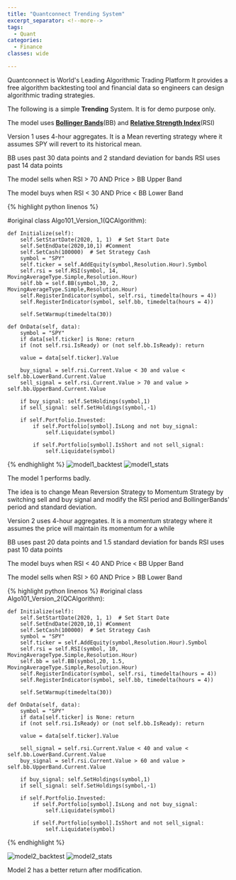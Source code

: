 ```yaml
---
title: "Quantconnect Trending System"
excerpt_separator: <!--more-->
tags:
  - Quant
categories:
  - Finance
classes: wide

---
```


Quantconnect is World's Leading Algorithmic Trading Platform
It provides a free algorithm backtesting tool and financial data so engineers can design algorithmic trading strategies.

The following is a simple <strong>Trending</strong> System.
It is for demo purpose only.

The model uses <strong>[Bollinger Bands](https://school.stockcharts.com/doku.php?id=technical_indicators:bollinger_bands)</strong>(BB) and <strong>[Relative Strength Index](https://school.stockcharts.com/doku.php?id=technical_indicators:relative_strength_index_rsi)</strong>(RSI)

Version 1 uses 4-hour aggregates.
It is a Mean reverting strategy where it assumes SPY will revert to its historical mean.

BB uses past 30 data points and 2 standard deviation for bands
RSI uses past 14 data points

The model sells when RSI > 70 AND Price > BB Upper Band

The model buys when RSI < 30 AND Price < BB Lower Band

{% highlight python linenos %}

#original 
class Algo101_Version_1(QCAlgorithm):

    def Initialize(self):
        self.SetStartDate(2020, 1, 1)  # Set Start Date
        self.SetEndDate(2020,10,1) #Comment
        self.SetCash(100000)  # Set Strategy Cash
        symbol = "SPY"
        self.ticker = self.AddEquity(symbol,Resolution.Hour).Symbol
        self.rsi = self.RSI(symbol, 14, MovingAverageType.Simple,Resolution.Hour)
        self.bb = self.BB(symbol,30, 2, MovingAverageType.Simple,Resolution.Hour)
        self.RegisterIndicator(symbol, self.rsi, timedelta(hours = 4))
        self.RegisterIndicator(symbol, self.bb, timedelta(hours = 4)) 
        
        self.SetWarmup(timedelta(30))

    def OnData(self, data):
        symbol = "SPY"
        if data[self.ticker] is None: return
        if (not self.rsi.IsReady) or (not self.bb.IsReady): return

        value = data[self.ticker].Value
        
        buy_signal = self.rsi.Current.Value < 30 and value < self.bb.LowerBand.Current.Value
        sell_signal = self.rsi.Current.Value > 70 and value > self.bb.UpperBand.Current.Value
        
        if buy_signal: self.SetHoldings(symbol,1)
        if sell_signal: self.SetHoldings(symbol,-1)
        
        if self.Portfolio.Invested:
            if self.Portfolio[symbol].IsLong and not buy_signal:
                self.Liquidate(symbol)
                
            if self.Portfolio[symbol].IsShort and not sell_signal:
                self.Liquidate(symbol)

{% endhighlight %}
![model1_backtest]({{site.url}}{{site.baseurl}}/assets/images/model1_backtest.png)
![model1_stats]({{site.url}}{{site.baseurl}}/assets/images/model1_stats.png)

The model 1 performs badly.

The idea is to change Mean Reversion Strategy to Momentum Strategy by switching sell and buy signal and modify the RSI period and BollingerBands' period and standard deviation.

Version 2 uses 4-hour aggregates.
It is a momentum strategy where it assumes the price will maintain its momentum for a while

BB uses past 20 data points and 1.5 standard deviation for bands
RSI uses past 10 data points

The model buys when RSI < 40 AND Price < BB Upper Band

The model sells when RSI > 60 AND Price > BB Lower Band


{% highlight python linenos %}
#original 
class Algo101_Version_2(QCAlgorithm):

    def Initialize(self):
        self.SetStartDate(2020, 1, 1)  # Set Start Date
        self.SetEndDate(2020,10,1) #Comment
        self.SetCash(100000)  # Set Strategy Cash
        symbol = "SPY"
        self.ticker = self.AddEquity(symbol,Resolution.Hour).Symbol
        self.rsi = self.RSI(symbol, 10, MovingAverageType.Simple,Resolution.Hour)
        self.bb = self.BB(symbol,20, 1.5, MovingAverageType.Simple,Resolution.Hour)
        self.RegisterIndicator(symbol, self.rsi, timedelta(hours = 4))
        self.RegisterIndicator(symbol, self.bb, timedelta(hours = 4)) 
        
        self.SetWarmup(timedelta(30))

    def OnData(self, data):
        symbol = "SPY"
        if data[self.ticker] is None: return
        if (not self.rsi.IsReady) or (not self.bb.IsReady): return

        value = data[self.ticker].Value
        
        sell_signal = self.rsi.Current.Value < 40 and value < self.bb.LowerBand.Current.Value
        buy_signal = self.rsi.Current.Value > 60 and value > self.bb.UpperBand.Current.Value
        
        if buy_signal: self.SetHoldings(symbol,1)
        if sell_signal: self.SetHoldings(symbol,-1)
        
        if self.Portfolio.Invested:
            if self.Portfolio[symbol].IsLong and not buy_signal:
                self.Liquidate(symbol)
                
            if self.Portfolio[symbol].IsShort and not sell_signal:
                self.Liquidate(symbol)

{% endhighlight %}

![model2_backtest]({{site.url}}{{site.baseurl}}/assets/images/model2_backtest.png)
![model2_stats]({{site.url}}{{site.baseurl}}/assets/images/model2_stats.png)


Model 2 has a better return after modification.
